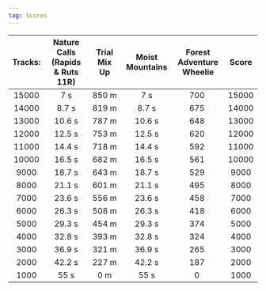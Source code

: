 ```yaml
---
tag: Scores
---
```

Tracks: | Nature Calls (Rapids & Ruts 11R) | Trial Mix Up | Moist Mountains | Forest Adventure Wheelie | Score  
:--: | :--: | :--: | :--: | :--:  | :--:   
15000 | 7 s | 850 m | 7 s | 700  | 15000  
14000 | 8.7 s | 819 m | 8.7 s | 675  | 14000  
13000 | 10.6 s | 787 m | 10.6 s | 648  | 13000  
12000 | 12.5 s | 753 m | 12.5 s | 620  | 12000  
11000 | 14.4 s | 718 m | 14.4 s | 592  | 11000  
10000 | 16.5 s | 682 m | 16.5 s | 561  | 10000  
9000 | 18.7 s | 643 m | 18.7 s | 529  | 9000  
8000 | 21.1 s | 601 m | 21.1 s | 495  | 8000  
7000 | 23.6 s | 556 m | 23.6 s | 458  | 7000  
6000 | 26.3 s | 508 m | 26.3 s | 418  | 6000  
5000 | 29.3 s | 454 m | 29.3 s | 374  | 5000  
4000 | 32.8 s | 393 m | 32.8 s | 324  | 4000  
3000 | 36.9 s | 321 m | 36.9 s | 265  | 3000  
2000 | 42.2 s | 227 m | 42.2 s | 187  | 2000  
1000 | 55 s | 0 m | 55 s | 0  | 1000  
